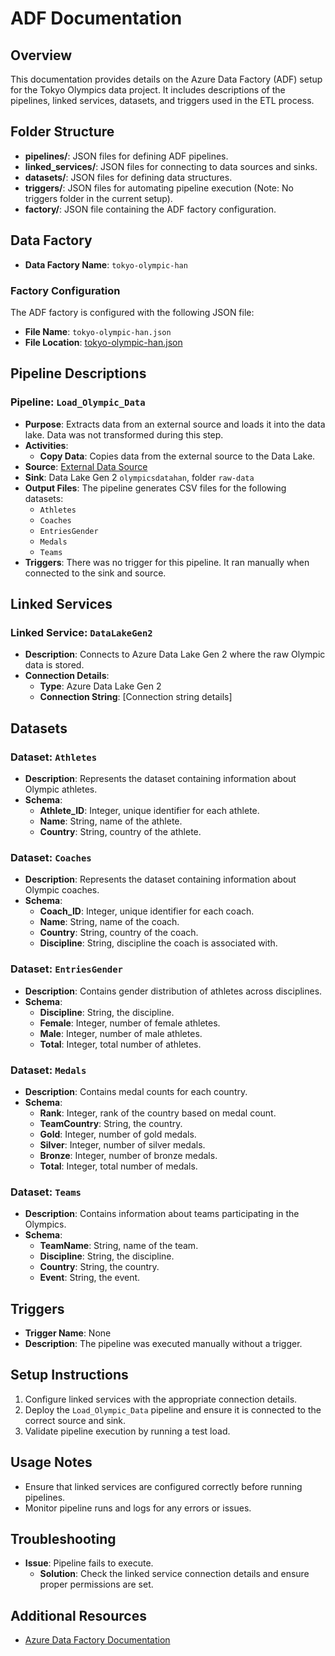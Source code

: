 # ADF Documentation

## Overview
This documentation provides details on the Azure Data Factory (ADF) setup for the Tokyo Olympics data project. It includes descriptions of the pipelines, linked services, datasets, and triggers used in the ETL process.

## Folder Structure
- **pipelines/**: JSON files for defining ADF pipelines.
- **linked_services/**: JSON files for connecting to data sources and sinks.
- **datasets/**: JSON files for defining data structures.
- **triggers/**: JSON files for automating pipeline execution (Note: No triggers folder in the current setup).
- **factory/**: JSON file containing the ADF factory configuration.

## Data Factory
- **Data Factory Name**: `tokyo-olympic-han`

### Factory Configuration
The ADF factory is configured with the following JSON file:
- **File Name**: `tokyo-olympic-han.json`
- **File Location**: [tokyo-olympic-han.json](https://github.com/HannibalGh/Azure-DE-Project-Tokyo-Olympic-Data-Analytics/blob/main/ADF/factory/tokyo-olympic-han.json)

## Pipeline Descriptions

### Pipeline: `Load_Olympic_Data`
- **Purpose**: Extracts data from an external source and loads it into the data lake. Data was not transformed during this step.
- **Activities**:
  - **Copy Data**: Copies data from the external source to the Data Lake.
- **Source**: [External Data Source](https://github.com/darshilparmar/tokyo-olympic-azure-data-engineering-project/tree/main/data)
- **Sink**: Data Lake Gen 2 `olympicsdatahan`, folder `raw-data`
- **Output Files**: The pipeline generates CSV files for the following datasets:
  - `Athletes`
  - `Coaches`
  - `EntriesGender`
  - `Medals`
  - `Teams`
- **Triggers**: There was no trigger for this pipeline. It ran manually when connected to the sink and source.

## Linked Services

### Linked Service: `DataLakeGen2`
- **Description**: Connects to Azure Data Lake Gen 2 where the raw Olympic data is stored.
- **Connection Details**:
  - **Type**: Azure Data Lake Gen 2
  - **Connection String**: [Connection string details]

## Datasets

### Dataset: `Athletes`
- **Description**: Represents the dataset containing information about Olympic athletes.
- **Schema**:
  - **Athlete_ID**: Integer, unique identifier for each athlete.
  - **Name**: String, name of the athlete.
  - **Country**: String, country of the athlete.

### Dataset: `Coaches`
- **Description**: Represents the dataset containing information about Olympic coaches.
- **Schema**:
  - **Coach_ID**: Integer, unique identifier for each coach.
  - **Name**: String, name of the coach.
  - **Country**: String, country of the coach.
  - **Discipline**: String, discipline the coach is associated with.

### Dataset: `EntriesGender`
- **Description**: Contains gender distribution of athletes across disciplines.
- **Schema**:
  - **Discipline**: String, the discipline.
  - **Female**: Integer, number of female athletes.
  - **Male**: Integer, number of male athletes.
  - **Total**: Integer, total number of athletes.

### Dataset: `Medals`
- **Description**: Contains medal counts for each country.
- **Schema**:
  - **Rank**: Integer, rank of the country based on medal count.
  - **TeamCountry**: String, the country.
  - **Gold**: Integer, number of gold medals.
  - **Silver**: Integer, number of silver medals.
  - **Bronze**: Integer, number of bronze medals.
  - **Total**: Integer, total number of medals.

### Dataset: `Teams`
- **Description**: Contains information about teams participating in the Olympics.
- **Schema**:
  - **TeamName**: String, name of the team.
  - **Discipline**: String, the discipline.
  - **Country**: String, the country.
  - **Event**: String, the event.

## Triggers
- **Trigger Name**: None
- **Description**: The pipeline was executed manually without a trigger.

## Setup Instructions
1. Configure linked services with the appropriate connection details.
2. Deploy the `Load_Olympic_Data` pipeline and ensure it is connected to the correct source and sink.
3. Validate pipeline execution by running a test load.

## Usage Notes
- Ensure that linked services are configured correctly before running pipelines.
- Monitor pipeline runs and logs for any errors or issues.

## Troubleshooting
- **Issue**: Pipeline fails to execute.
  - **Solution**: Check the linked service connection details and ensure proper permissions are set.

## Additional Resources
- [Azure Data Factory Documentation](https://docs.microsoft.com/en-us/azure/data-factory/)

